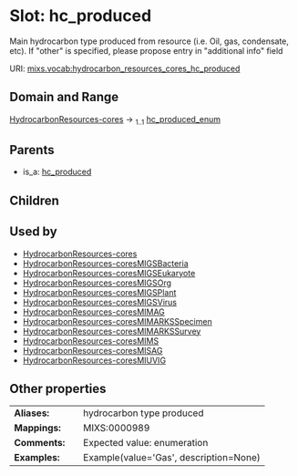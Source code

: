 
# Slot: hc_produced


Main hydrocarbon type produced from resource (i.e. Oil, gas, condensate, etc). If "other" is specified, please propose entry in "additional info" field

URI: [mixs.vocab:hydrocarbon_resources_cores_hc_produced](https://w3id.org/mixs/vocab/hydrocarbon_resources_cores_hc_produced)


## Domain and Range

[HydrocarbonResources-cores](HydrocarbonResources-cores.md) &#8594;  <sub>1..1</sub> [hc_produced_enum](hc_produced_enum.md)

## Parents

 *  is_a: [hc_produced](hc_produced.md)

## Children


## Used by

 * [HydrocarbonResources-cores](HydrocarbonResources-cores.md)
 * [HydrocarbonResources-coresMIGSBacteria](HydrocarbonResources-coresMIGSBacteria.md)
 * [HydrocarbonResources-coresMIGSEukaryote](HydrocarbonResources-coresMIGSEukaryote.md)
 * [HydrocarbonResources-coresMIGSOrg](HydrocarbonResources-coresMIGSOrg.md)
 * [HydrocarbonResources-coresMIGSPlant](HydrocarbonResources-coresMIGSPlant.md)
 * [HydrocarbonResources-coresMIGSVirus](HydrocarbonResources-coresMIGSVirus.md)
 * [HydrocarbonResources-coresMIMAG](HydrocarbonResources-coresMIMAG.md)
 * [HydrocarbonResources-coresMIMARKSSpecimen](HydrocarbonResources-coresMIMARKSSpecimen.md)
 * [HydrocarbonResources-coresMIMARKSSurvey](HydrocarbonResources-coresMIMARKSSurvey.md)
 * [HydrocarbonResources-coresMIMS](HydrocarbonResources-coresMIMS.md)
 * [HydrocarbonResources-coresMISAG](HydrocarbonResources-coresMISAG.md)
 * [HydrocarbonResources-coresMIUVIG](HydrocarbonResources-coresMIUVIG.md)

## Other properties

|  |  |  |
| --- | --- | --- |
| **Aliases:** | | hydrocarbon type produced |
| **Mappings:** | | MIXS:0000989 |
| **Comments:** | | Expected value: enumeration |
| **Examples:** | | Example(value='Gas', description=None) |

